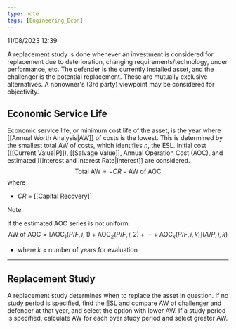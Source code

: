 ```yaml
---
type: note
tags: [Engineering_Econ]
---
```

11/08/2023 12:39

  

A replacement study is done whenever an investment is considered for replacement due to deterioration, changing requirements/technology, under performance, etc. The defender is the currently installed asset, and the challenger is the potential replacement. These are mutually exclusive alternatives. A nonowner's (3rd party) viewpoint may be considered for objectivity.


## Economic Service Life
Economic service life, or minimum cost life of the asset, is the year where [[Annual Worth Analysis|AW]] of costs is the lowest. This is determined by the smallest total AW of costs, which identifies $n$, the ESL. Initial cost ([[Current Value|P]]), [[Salvage Value]], Annual Operation Cost (AOC), and estimated [[Interest and Interest Rate|Interest]] are considered.
$$
\text{Total AW}=-CR -\text{AW of AOC}
$$
where
- $CR$ = [[Capital Recovery]]

>[!note]
>If the estimated AOC series is not uniform:
>$$
\text{AW of AOC}=[\text{AOC}_1(P/F,i,1)+\text{AOC}_2(P/F,i,2)+\cdots+\text{AOC}_k(P/F,i,k)](A/P,i,k)
$$ 
>- where $k$ = number of years for evaluation



---

## Replacement Study
A replacement study determines when to replace the asset in question. If no study period is specified, find the ESL and compare AW of challenger and defender at that year, and select the option with lower AW. If a study period is specified, calculate AW for each over study period and select greater AW.